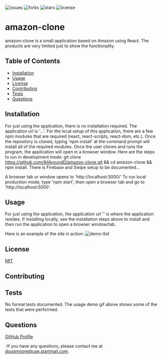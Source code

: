 ![issues](https://img.shields.io/github/issues/AllAroundD/amazon-clone) ![forks](https://img.shields.io/github/forks/AllAroundD/amazon-clone) ![stars](https://img.shields.io/github/stars/AllAroundD/amazon-clone) ![license](https://img.shields.io/github/license/AllAroundD/amazon-clone)

# amazon-clone

amazon-clone is a small application based on Amazon using React. The products are very limited just to show the functionality.

## Table of Contents

- [Installation](#Installation)
- [Usage](#Usage)
- [License](#License)
- [Contributing](#Contributing)
- [Tests](#Tests)
- [Questions](#Questions)

## Installation

For just using the application, there is no installation required. The application url is '...'.
For the local setup of this application, there are a few npm modules that are required (react, react-scripts, react-dom, etc.). Once the repository is cloned, typing 'npm install' at the command prompt will install all of the required modules.
Once the user clones and runs the program, the application will open in a browser window.
Here are the steps to run in development mode:
git clone https://github.com/AllAroundD/amazon-clone.git && cd amazon-clone && npm install.
There is Firebase and Swipe setup to be documented...

A browser tab or window opens to 'http://localhost:3000/'
To run local production mode, type 'npm start', then open a browser tab and go to 'http://localhost:5000'.

## Usage

For just using the application, the application url '' is where the application resides.
If installing locally, see the installation steps above to install and then run the application to open a browser window/tab.

Here is an example of the site in action:
![demo tbd]()

## License

[MIT](LICENSE)

## Contributing

## Tests

No formal tests documented. The usage demo gif above shows some of the tests that were performed.

## Questions

[GitHub Profile](https://github.com/AllAroundD/)

-If you have any questions, please contact me at [dougmoore@use.startmail.com](mailto:dougmoore@use.startmail.com?subject=[GitHub]%20Source%20Question).

